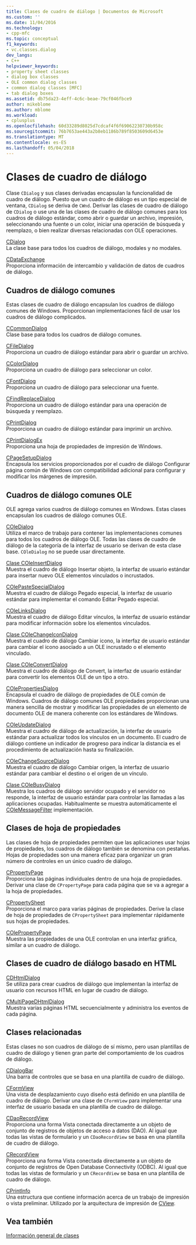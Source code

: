 ```yaml
---
title: Clases de cuadro de diálogo | Documentos de Microsoft
ms.custom: ''
ms.date: 11/04/2016
ms.technology:
- cpp-mfc
ms.topic: conceptual
f1_keywords:
- vc.classes.dialog
dev_langs:
- C++
helpviewer_keywords:
- property sheet classes
- dialog box classes
- OLE common dialog classes
- common dialog classes [MFC]
- tab dialog boxes
ms.assetid: db75da23-4eff-4c6c-beae-79cf046fbce9
author: mikeblome
ms.author: mblome
ms.workload:
- cplusplus
ms.openlocfilehash: 60d33289d8025d7cdcaf4f6f69062230730b958c
ms.sourcegitcommit: 76b7653ae443a2b8eb1186b789f8503609d6453e
ms.translationtype: MT
ms.contentlocale: es-ES
ms.lasthandoff: 05/04/2018
---
```

# <a name="dialog-box-classes"></a>Clases de cuadro de diálogo
Clase `CDialog` y sus clases derivadas encapsulan la funcionalidad de cuadro de diálogo. Puesto que un cuadro de diálogo es un tipo especial de ventana, `CDialog` se deriva de `CWnd`. Derivar las clases de cuadro de diálogo de `CDialog` o use una de las clases de cuadro de diálogo comunes para los cuadros de diálogo estándar, como abrir o guardar un archivo, impresión, seleccionando una fuente o un color, iniciar una operación de búsqueda y reemplazo, o bien realizar diversas relacionadas con OLE operaciones.  
  
 [CDialog](../mfc/reference/cdialog-class.md)  
 La clase base para todos los cuadros de diálogo, modales y no modales.  
  
 [CDataExchange](../mfc/reference/cdataexchange-class.md)  
 Proporciona información de intercambio y validación de datos de cuadros de diálogo.  
  
## <a name="common-dialogs"></a>Cuadros de diálogo comunes  
 Estas clases de cuadro de diálogo encapsulan los cuadros de diálogo comunes de Windows. Proporcionan implementaciones fácil de usar los cuadros de diálogo complicados.  
  
 [CCommonDialog](../mfc/reference/ccommondialog-class.md)  
 Clase base para todos los cuadros de diálogo comunes.  
  
 [CFileDialog](../mfc/reference/cfiledialog-class.md)  
 Proporciona un cuadro de diálogo estándar para abrir o guardar un archivo.  
  
 [CColorDialog](../mfc/reference/ccolordialog-class.md)  
 Proporciona un cuadro de diálogo para seleccionar un color.  
  
 [CFontDialog](../mfc/reference/cfontdialog-class.md)  
 Proporciona un cuadro de diálogo para seleccionar una fuente.  
  
 [CFindReplaceDialog](../mfc/reference/cfindreplacedialog-class.md)  
 Proporciona un cuadro de diálogo estándar para una operación de búsqueda y reemplazo.  
  
 [CPrintDialog](../mfc/reference/cprintdialog-class.md)  
 Proporciona un cuadro de diálogo estándar para imprimir un archivo.  
  
 [CPrintDialogEx](../mfc/reference/cprintdialogex-class.md)  
 Proporciona una hoja de propiedades de impresión de Windows.  
  
 [CPageSetupDialog](../mfc/reference/cpagesetupdialog-class.md)  
 Encapsula los servicios proporcionados por el cuadro de diálogo Configurar página común de Windows con compatibilidad adicional para configurar y modificar los márgenes de impresión.  
  
## <a name="ole-common-dialogs"></a>Cuadros de diálogo comunes OLE  
 OLE agrega varios cuadros de diálogo comunes en Windows. Estas clases encapsulan los cuadros de diálogo comunes OLE.  
  
 [COleDialog](../mfc/reference/coledialog-class.md)  
 Utiliza el marco de trabajo para contener las implementaciones comunes para todos los cuadros de diálogo OLE. Todas las clases de cuadro de diálogo de la categoría de la interfaz de usuario se derivan de esta clase base. `COleDialog` no se puede usar directamente.  
  
 [Clase COleInsertDialog](../mfc/reference/coleinsertdialog-class.md)  
 Muestra el cuadro de diálogo Insertar objeto, la interfaz de usuario estándar para insertar nuevo OLE elementos vinculados o incrustados.  
  
 [COlePasteSpecialDialog](../mfc/reference/colepastespecialdialog-class.md)  
 Muestra el cuadro de diálogo Pegado especial, la interfaz de usuario estándar para implementar el comando Editar Pegado especial.  
  
 [COleLinksDialog](../mfc/reference/colelinksdialog-class.md)  
 Muestra el cuadro de diálogo Editar vínculos, la interfaz de usuario estándar para modificar información sobre los elementos vinculados.  
  
 [Clase COleChangeIconDialog](../mfc/reference/colechangeicondialog-class.md)  
 Muestra el cuadro de diálogo Cambiar icono, la interfaz de usuario estándar para cambiar el icono asociado a un OLE incrustado o el elemento vinculado.  
  
 [Clase COleConvertDialog](../mfc/reference/coleconvertdialog-class.md)  
 Muestra el cuadro de diálogo de Convert, la interfaz de usuario estándar para convertir los elementos OLE de un tipo a otro.  
  
 [COlePropertiesDialog](../mfc/reference/colepropertiesdialog-class.md)  
 Encapsula el cuadro de diálogo de propiedades de OLE común de Windows. Cuadros de diálogo comunes OLE propiedades proporcionan una manera sencilla de mostrar y modificar las propiedades de un elemento de documento OLE de manera coherente con los estándares de Windows.  
  
 [COleUpdateDialog](../mfc/reference/coleupdatedialog-class.md)  
 Muestra el cuadro de diálogo de actualización, la interfaz de usuario estándar para actualizar todos los vínculos en un documento. El cuadro de diálogo contiene un indicador de progreso para indicar la distancia es el procedimiento de actualización hasta su finalización.  
  
 [COleChangeSourceDialog](../mfc/reference/colechangesourcedialog-class.md)  
 Muestra el cuadro de diálogo Cambiar origen, la interfaz de usuario estándar para cambiar el destino o el origen de un vínculo.  
  
 [Clase COleBusyDialog](../mfc/reference/colebusydialog-class.md)  
 Muestra los cuadros de diálogo servidor ocupado y el servidor no responde, la interfaz de usuario estándar para controlar las llamadas a las aplicaciones ocupadas. Habitualmente se muestra automáticamente el [COleMessageFilter](../mfc/reference/colemessagefilter-class.md) implementación.  
  
## <a name="property-sheet-classes"></a>Clases de hoja de propiedades  
 Las clases de hoja de propiedades permiten que las aplicaciones usar hojas de propiedades, los cuadros de diálogo también se denomina con pestañas. Hojas de propiedades son una manera eficaz para organizar un gran número de controles en un único cuadro de diálogo.  
  
 [CPropertyPage](../mfc/reference/cpropertypage-class.md)  
 Proporciona las páginas individuales dentro de una hoja de propiedades. Derivar una clase de `CPropertyPage` para cada página que se va a agregar a la hoja de propiedades.  
  
 [CPropertySheet](../mfc/reference/cpropertysheet-class.md)  
 Proporciona el marco para varias páginas de propiedades. Derive la clase de hoja de propiedades de `CPropertySheet` para implementar rápidamente sus hojas de propiedades.  
  
 [COlePropertyPage](../mfc/reference/colepropertypage-class.md)  
 Muestra las propiedades de una OLE controlan en una interfaz gráfica, similar a un cuadro de diálogo.  
  
## <a name="html-based-dialog-classes"></a>Clases de cuadro de diálogo basado en HTML  
 [CDHtmlDialog](../mfc/reference/cdhtmldialog-class.md)  
 Se utiliza para crear cuadros de diálogo que implementan la interfaz de usuario con recursos HTML en lugar de cuadro de diálogo.  
  
 [CMultiPageDHtmlDialog](../mfc/reference/cmultipagedhtmldialog-class.md)  
 Muestra varias páginas HTML secuencialmente y administra los eventos de cada página.  
  
## <a name="related-classes"></a>Clases relacionadas  
 Estas clases no son cuadros de diálogo de sí mismo, pero usan plantillas de cuadro de diálogo y tienen gran parte del comportamiento de los cuadros de diálogo.  
  
 [CDialogBar](../mfc/reference/cdialogbar-class.md)  
 Una barra de controles que se basa en una plantilla de cuadro de diálogo.  
  
 [CFormView](../mfc/reference/cformview-class.md)  
 Una vista de desplazamiento cuyo diseño está definido en una plantilla de cuadro de diálogo. Derivar una clase de `CFormView` para implementar una interfaz de usuario basada en una plantilla de cuadro de diálogo.  
  
 [CDaoRecordView](../mfc/reference/cdaorecordview-class.md)  
 Proporciona una forma Vista conectada directamente a un objeto de conjunto de registros de objetos de acceso a datos (DAO). Al igual que todas las vistas de formulario y un `CDaoRecordView` se basa en una plantilla de cuadro de diálogo.  
  
 [CRecordView](../mfc/reference/crecordview-class.md)  
 Proporciona una forma Vista conectada directamente a un objeto de conjunto de registros de Open Database Connectivity (ODBC). Al igual que todas las vistas de formulario y un `CRecordView` se basa en una plantilla de cuadro de diálogo.  
  
 [CPrintInfo](../mfc/reference/cprintinfo-structure.md)  
 Una estructura que contiene información acerca de un trabajo de impresión o vista preliminar. Utilizado por la arquitectura de impresión de [CView](../mfc/reference/cview-class.md).  
  
## <a name="see-also"></a>Vea también  
 [Información general de clases](../mfc/class-library-overview.md)

